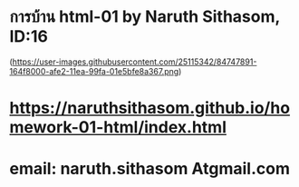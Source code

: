 # การบ้าน html-01 by Naruth Sithasom, ID:16
(https://user-images.githubusercontent.com/25115342/84747891-164f8000-afe2-11ea-99fa-01e5bfe8a367.png)
# https://naruthsithasom.github.io/homework-01-html/index.html
# email: naruth.sithasom Atgmail.com
